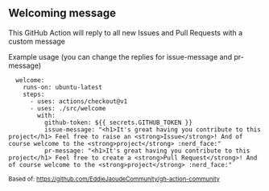 ## Welcoming message
This GitHub Action will reply to all new Issues and Pull Requests with a custom message

Example usage (you can change the replies for issue-message and pr-message)

```
  welcome:
    runs-on: ubuntu-latest
    steps:
      - uses: actions/checkout@v1
      - uses: ./src/welcome
        with:
          github-token: ${{ secrets.GITHUB_TOKEN }}
          issue-message: "<h1>It's great having you contribute to this project</h1> Feel free to raise an <strong>Issue</strong>! And of course welcome to the <strong>project</strong> :nerd_face:"
          pr-message: "<h1>It's great having you contribute to this project</h1> Feel free to create a <strong>Pull Request</strong>! And of course welcome to the <strong>project</strong> :nerd_face:"
```

<small>Based of: https://github.com/EddieJaoudeCommunity/gh-action-community</small>